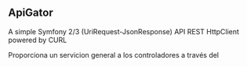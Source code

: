ApiGator
--------
A simple Symfony 2/3 
(UriRequest-JsonResponse) API REST HttpClient 
powered by CURL

Proporciona un servicion general a los controladores a través
del 
